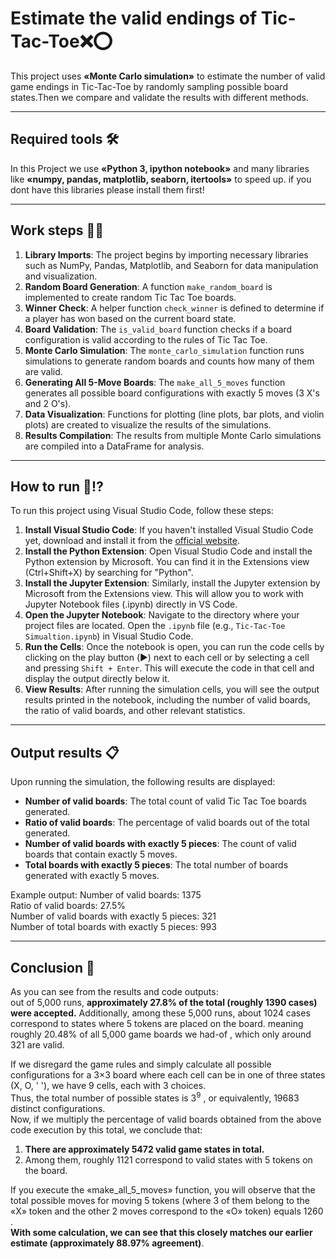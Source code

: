 # Estimate the valid endings of Tic-Tac-Toe❌⭕
This project uses **«Monte Carlo simulation»** to estimate the number of valid game endings in Tic-Tac-Toe by randomly sampling possible board states.Then we compare and validate the results with different methods.

------------------------------

## Required tools 🛠
In this Project we use **«Python 3, ipython notebook»** and many libraries like **«numpy, pandas, matplotlib, seaborn, itertools»** to speed up.
if you dont have this libraries please install them first!

------------------------------

## Work steps 👨‍💻
1. **Library Imports**: The project begins by importing necessary libraries such as NumPy, Pandas, Matplotlib, and Seaborn for data manipulation and visualization.
2. **Random Board Generation**: A function `make_random_board` is implemented to create random Tic Tac Toe boards.
3. **Winner Check**: A helper function `check_winner` is defined to determine if a player has won based on the current board state.
4. **Board Validation**: The `is_valid_board` function checks if a board configuration is valid according to the rules of Tic Tac Toe.
5. **Monte Carlo Simulation**: The `monte_carlo_simulation` function runs simulations to generate random boards and counts how many of them are valid.
6. **Generating All 5-Move Boards**: The `make_all_5_moves` function generates all possible board configurations with exactly 5 moves (3 X's and 2 O's).
7. **Data Visualization**: Functions for plotting (line plots, bar plots, and violin plots) are created to visualize the results of the simulations.
8. **Results Compilation**: The results from multiple Monte Carlo simulations are compiled into a DataFrame for analysis.

------------------------------

## How to run 🤔⁉
To run this project using Visual Studio Code, follow these steps:

1. **Install Visual Studio Code**: If you haven't installed Visual Studio Code yet, download and install it from the [official website](https://code.visualstudio.com/).
2. **Install the Python Extension**: Open Visual Studio Code and install the Python extension by Microsoft. You can find it in the Extensions view (Ctrl+Shift+X) by searching for "Python".
3. **Install the Jupyter Extension**: Similarly, install the Jupyter extension by Microsoft from the Extensions view. This will allow you to work with Jupyter Notebook files (.ipynb) directly in VS Code.
4. **Open the Jupyter Notebook**: Navigate to the directory where your project files are located. Open the `.ipynb` file (e.g., `Tic-Tac-Toe Simualtion.ipynb`) in Visual Studio Code.
5. **Run the Cells**: Once the notebook is open, you can run the code cells by clicking on the play button (▶️) next to each cell or by selecting a cell and pressing `Shift + Enter`. This will execute the code in that cell and display the output directly below it.
6. **View Results**: After running the simulation cells, you will see the output results printed in the notebook, including the number of valid boards, the ratio of valid boards, and other relevant statistics.
   
------------------------------

## Output results 📋
Upon running the simulation, the following results are displayed:
- **Number of valid boards**: The total count of valid Tic Tac Toe boards generated.
- **Ratio of valid boards**: The percentage of valid boards out of the total generated.
- **Number of valid boards with exactly 5 pieces**: The count of valid boards that contain exactly 5 moves.
- **Total boards with exactly 5 pieces**: The total number of boards generated with exactly 5 moves.

Example output:
Number of valid boards: 1375  
Ratio of valid boards: 27.5%  
Number of valid boards with exactly 5 pieces: 321  
Number of total boards with exactly 5 pieces: 993  

------------------------------

## Conclusion 🧐
As you can see from the results and code outputs:<br>
out of 5,000 runs, **approximately 27.8% of the total (roughly 1390 cases) were accepted.**
Additionally, among these 5,000 runs, about 1024 cases correspond to states where 5 tokens are placed on the board.
meaning roughly 20.48% of all 5,000 game boards we had-of , which only around 321 are valid.

If we disregard the game rules and simply calculate all possible configurations for a 3×3 board where each cell can be in one of three states (X, O, ' '), we have 9 cells, each with 3 choices.<br>
Thus, the total number of possible states is 3<sup>9</sup> , or equivalently, 19683 distinct configurations.<br>
Now, if we multiply the percentage of valid boards obtained from the above code execution by this total, we conclude that:<br>
1. **There are approximately 5472 valid game states in total.**
2. Among them, roughly 1121 correspond to valid states with 5 tokens on the board.

If you execute the «make_all_5_moves» function, you will observe that the total possible moves for moving 5 tokens (where 3 of them belong to the «X» token and the other 2 moves correspond to the «O» token) equals 1260 .<br>
**With some calculation, we can see that this closely matches our earlier estimate (approximately 88.97% agreement)**.

